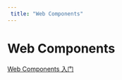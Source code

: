 ```yaml
---
 title: "Web Components"
---
```


# Web Components

[Web Components 入门](/codes/web-components/27982.md)    
